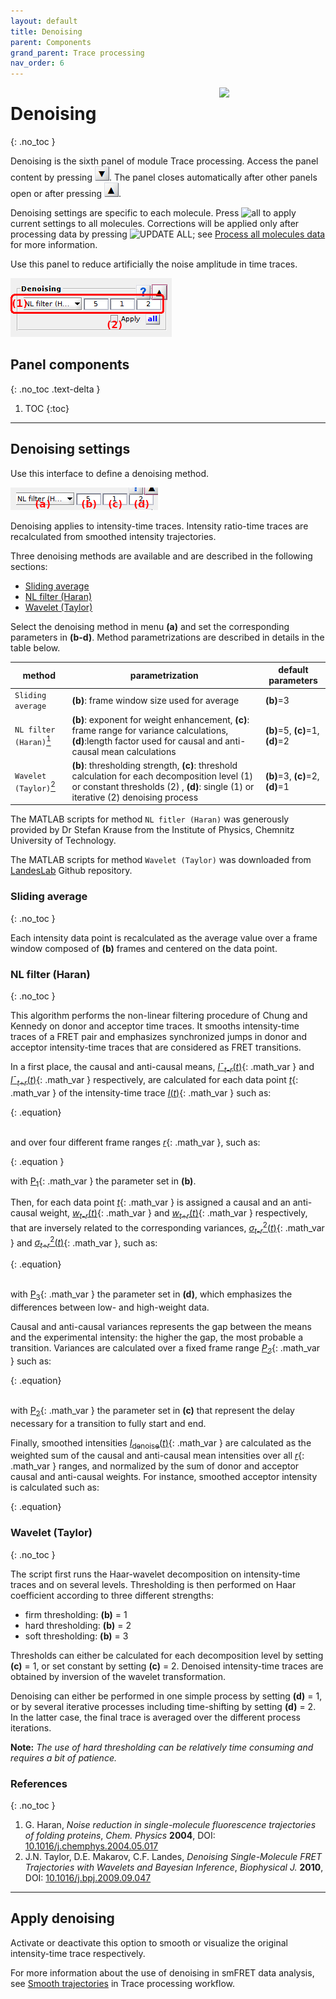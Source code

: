 ```yaml
---
layout: default
title: Denoising
parent: Components
grand_parent: Trace processing
nav_order: 6
---
```


<img src="../../assets/images/logos/logo-trace-processing_400px.png" width="170" style="float:right; margin-left: 15px;"/>

# Denoising
{: .no_toc }

Denoising is the sixth panel of module Trace processing. 
Access the panel content by pressing 
![Bottom arrow](../../assets/images/gui/interface-but-bottomarrow.png). 
The panel closes automatically after other panels open or after pressing 
![Top arrow](../../assets/images/gui/interface-but-toparrow.png). 

Denoising settings are specific to each molecule. 
Press 
![all](../../assets/images/gui/TP-but-all.png "all") to apply current settings to all molecules. 
Corrections will be applied only after processing data by pressing 
![UPDATE ALL](../../assets/images/gui/TP-but-update-all.png "UPDATE ALL"); see 
[Process all molecules data](area-control.html#process-all-molecules-data) for more information.

Use this panel to reduce artificially the noise amplitude in time traces.

<a class="plain" href="../../assets/images/gui/TP-panel-denoise.png"><img src="../../assets/images/gui/TP-panel-denoise.png" style="max-width: 258px;"/></a>

## Panel components
{: .no_toc .text-delta }

1. TOC
{:toc}


---

## Denoising settings

Use this interface to define a denoising method.

<a class="plain" href="../../assets/images/gui/TP-panel-denoise-param.png"><img src="../../assets/images/gui/TP-panel-denoise-param.png" style="max-width: 236px;"/></a>

Denoising applies to intensity-time traces. 
Intensity ratio-time traces are recalculated from smoothed intensity trajectories.

Three denoising methods are available and are described in the following sections:

* [Sliding average](#sliding-average)
* [NL filter (Haran)](#nl-filter-haran)
* [Wavelet (Taylor)](#wavelet-taylor)

Select the denoising method in menu **(a)** and set the corresponding parameters in **(b-d)**.
Method parametrizations are described in details in the table below.

| method                                         | parametrization                                                                                                                                                                     | default parameters              |
| ---------------------------------------------- | ----------------------------------------------------------------------------------------------------------------------------------------------------------------------------------- | ------------------------------- |
| `Sliding average`                              | **(b)**: frame window size used for average                                                                                                                                         | **(b)**=3                       |
| `NL filter (Haran)`[<sup>1</sup>](#references) | **(b)**: exponent for weight enhancement, **(c)**: frame range for variance calculations, **(d)**:length factor used for causal and anti-causal mean calculations                   | **(b)**=5, **(c)**=1, **(d)**=2 |
| `Wavelet (Taylor)`[<sup>2</sup>](#references)  | **(b)**: thresholding strength, **(c)**: threshold calculation for each decomposition level (1) or constant thresholds (2) , **(d)**: single (1) or iterative (2) denoising process | **(b)**=3, **(c)**=2, **(d)**=1 |

The MATLAB scripts for method `NL fitler (Haran)` was generously provided by Dr Stefan Krause from the Institute of Physics, Chemnitz University of Technology.

The MATLAB scripts for method `Wavelet (Taylor)` was downloaded from 
[LandesLab](https://github.com/LandesLab/Wavelet-Denoise) Github repository.


### Sliding average
{: .no_toc }

Each intensity data point is recalculated as the average value over a frame window composed of **(b)** frames and centered on the data point.


### NL filter (Haran)
{: .no_toc }

This algorithm performs the non-linear filtering procedure of Chung and Kennedy on donor and acceptor time traces. 
It smooths intensity-time traces of a FRET pair and emphasizes synchronized jumps in donor and acceptor intensity-time traces that are considered as FRET transitions.

In a first place, the causal and anti-causal means,
[*I*&#713;<sub>*t*-*r*</sub>(*t*)](){: .math_var } and 
[*I*&#713;<sub>*t*+*r*</sub>(*t*)](){: .math_var } respectively, are calculated for each data point 
[*t*](){: .math_var } of the intensity-time trace 
[*I*(*t*)](){: .math_var } such as:

{: .equation} 
<img src="../../assets/images/equations/TP-eq-denoise-01.gif" alt=""><br>
<img src="../../assets/images/equations/TP-eq-denoise-02.gif" alt="">

and  over four different frame ranges 
[*r*](){: .math_var }, such as:

{: .equation }
<img src="../../assets/images/equations/TP-eq-denoise-03.gif" alt="">

with 
[P<sub>1</sub>](){: .math_var } the parameter set in **(b)**.

Then, for each data point 
[*t*](){: .math_var } is assigned a causal and an anti-causal weight, 
[*w*<sub>*t*-*r*</sub>(*t*)](){: .math_var } and 
[*w*<sub>*t*+*r*</sub>(*t*)](){: .math_var } 
respectively, that are inversely related to the corresponding variances, 
[*&#963;*<sub>*t*-*r*</sub><sup>2</sup>(*t*)](){: .math_var } and 
[*&#963;*<sub>*t*+*r*</sub><sup>2</sup>(*t*)](){: .math_var }, such as:

{: .equation} 
<img src="../../assets/images/equations/TP-eq-denoise-06.gif" alt=""><br>
<img src="../../assets/images/equations/TP-eq-denoise-07.gif" alt="">

with 
[P<sub>3</sub>](){: .math_var } the parameter set in **(d)**, which emphasizes the differences between low- and high-weight data.

Causal and anti-causal variances represents the gap between the means and the experimental intensity: the higher the gap, the most probable a transition. 
Variances are calculated over a fixed frame range 
[*P<sub>2</sub>*](){: .math_var } such as:

{: .equation} 
<img src="../../assets/images/equations/TP-eq-denoise-04.gif" alt=""><br>
<img src="../../assets/images/equations/TP-eq-denoise-05.gif" alt="">

with 
[P<sub>2</sub>](){: .math_var } the parameter set in **(c)** that represent the delay necessary for a transition to fully start and end.

Finally, smoothed intensities 
[*I*<sub>denoise</sub>(*t*)](){: .math_var } are calculated as the weighted sum of the causal and anti-causal mean intensities over all 
[*r*](){: .math_var } ranges, and normalized by the sum of donor and acceptor causal and anti-causal weights.
For instance, smoothed acceptor intensity is calculated such as:

{: .equation} 
<img src="../../assets/images/equations/TP-eq-denoise-08.gif" alt=""><br>


### Wavelet (Taylor)
{: .no_toc }

The script first runs the Haar-wavelet decomposition on intensity-time traces and on several levels.
Thresholding is then performed on Haar coefficient according to three different strengths:
* firm thresholding: **(b)** = 1
* hard thresholding: **(b)** = 2
* soft thresholding: **(b)** = 3

Thresholds can either be calculated for each decomposition level by setting **(c)** = 1, or set constant by setting **(c)** = 2.
Denoised intensity-time traces are obtained by inversion of the wavelet transformation.

Denoising can either be performed in one simple process by setting **(d)** = 1, or by several iterative processes including time-shifting by setting **(d)** = 2. 
In the latter case, the final trace is averaged over the different process iterations.

**Note:** *The use of hard thresholding can be relatively time consuming and requires a bit of patience.*


### References
{: .no_toc }

1. G. Haran, *Noise reduction in single-molecule fluorescence trajectories of folding proteins*, *Chem. Physics* **2004**, DOI: [10.1016/j.chemphys.2004.05.017](http://dx.doi.org/10.1016/j.chemphys.2004.05.017)
1. J.N. Taylor, D.E. Makarov, C.F. Landes, *Denoising Single-Molecule FRET Trajectories with Wavelets and Bayesian Inference*, *Biophysical J.* **2010**, DOI: [10.1016/j.bpj.2009.09.047](https://doi.org/10.1016/j.bpj.2009.09.047)


---

## Apply denoising

Activate or deactivate this option to smooth or visualize the original intensity-time trace respectively.

For more information about the use of denoising in smFRET data analysis, see 
[Smooth trajectories](../workflow.html#smooth-trajectories) in Trace processing workflow.


